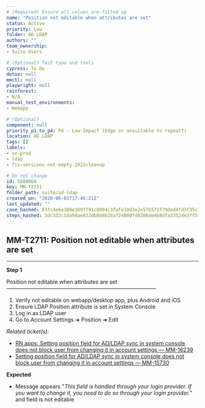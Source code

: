 ```yaml
---
# (Required) Ensure all values are filled up
name: "Position not editable when attributes are set"
status: Active
priority: Low
folder: AD LDAP
authors: ""
team_ownership: 
- Suite Users

# (Optional) Test type and tools
cypress: To Do
detox: null
mmctl: null
playwright: null
rainforest: 
- N/A
manual_test_environments: 
- Webapp

# (Optional)
component: null
priority_p1_to_p4: P4 - Low-Impact (Edge or unsuitable to repeat?)
location: AD LDAP
tags: []
labels: 
- se-prod
- ldap
- fix-versions-not-empty-2022cleanup

# Do not change
id: 5600860
key: MM-T2711
folder_path: suite/ad-ldap
created_on: "2020-06-01T17:46:21Z"
last_updated: ""
case_hashed: 83fc4e6e388e369ff91c8894c3fafe10d3e2e57b572f79dad4fd3f35c3e561feccb082d71497d20e6c931c83dd0c810f
steps_hashed: 3dc332c1da98ae832db0d4b28a724000fd0206de468dfa33524e3ff57d4317ab26d2030a1d9de932a34041ed109ae72c
---
```


## MM-T2711: Position not editable when attributes are set

---

**Step 1**

Position not editable when attributes are set\
————————————————————————————

1. Verify not editable on webapp/desktop app, plus Android and iOS
2. Ensure LDAP Position attribute is set in System Console
3. Log in as LDAP user
4. Go to Account Settings ➜ Position ➜ Edit

_Related ticket(s):_

- [RN apps: Setting position field for AD/LDAP sync in system console does not block user from changing it in account settings — MM-16239](https://mattermost.atlassian.net/browse/MM-16239)
- [Setting position field for AD/LDAP sync in system console does not block user from changing it in account settings — MM-15730](https://mattermost.atlassian.net/browse/MM-15730)

**Expected**

- Message appears "_This field is handled through your login provider. If you want to change it, you need to do so through your login provider._" and field is not editable
